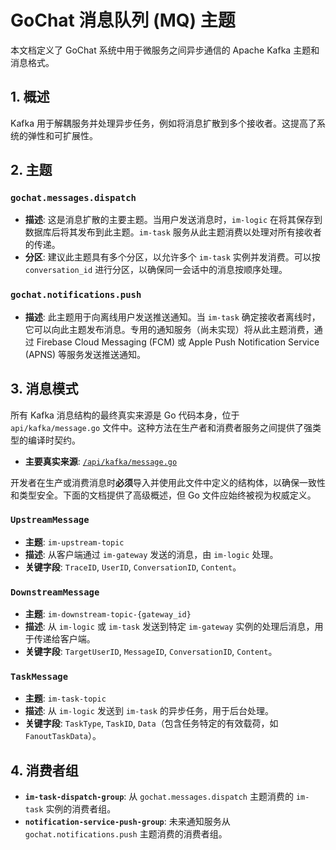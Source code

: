 # GoChat 消息队列 (MQ) 主题

本文档定义了 GoChat 系统中用于微服务之间异步通信的 Apache Kafka 主题和消息格式。

## 1. 概述

Kafka 用于解耦服务并处理异步任务，例如将消息扩散到多个接收者。这提高了系统的弹性和可扩展性。

## 2. 主题

### `gochat.messages.dispatch`

-   **描述**: 这是消息扩散的主要主题。当用户发送消息时，`im-logic` 在将其保存到数据库后将其发布到此主题。`im-task` 服务从此主题消费以处理对所有接收者的传递。
-   **分区**: 建议此主题具有多个分区，以允许多个 `im-task` 实例并发消费。可以按 `conversation_id` 进行分区，以确保同一会话中的消息按顺序处理。

### `gochat.notifications.push`

-   **描述**: 此主题用于向离线用户发送推送通知。当 `im-task` 确定接收者离线时，它可以向此主题发布消息。专用的通知服务（尚未实现）将从此主题消费，通过 Firebase Cloud Messaging (FCM) 或 Apple Push Notification Service (APNS) 等服务发送推送通知。

## 3. 消息模式

所有 Kafka 消息结构的最终真实来源是 Go 代码本身，位于 `api/kafka/message.go` 文件中。这种方法在生产者和消费者服务之间提供了强类型的编译时契约。

-   **主要真实来源**: [`/api/kafka/message.go`](../../../api/kafka/message.go)

开发者在生产或消费消息时**必须**导入并使用此文件中定义的结构体，以确保一致性和类型安全。下面的文档提供了高级概述，但 Go 文件应始终被视为权威定义。

### `UpstreamMessage`

-   **主题**: `im-upstream-topic`
-   **描述**: 从客户端通过 `im-gateway` 发送的消息，由 `im-logic` 处理。
-   **关键字段**: `TraceID`, `UserID`, `ConversationID`, `Content`。

### `DownstreamMessage`

-   **主题**: `im-downstream-topic-{gateway_id}`
-   **描述**: 从 `im-logic` 或 `im-task` 发送到特定 `im-gateway` 实例的处理后消息，用于传递给客户端。
-   **关键字段**: `TargetUserID`, `MessageID`, `ConversationID`, `Content`。

### `TaskMessage`

-   **主题**: `im-task-topic`
-   **描述**: 从 `im-logic` 发送到 `im-task` 的异步任务，用于后台处理。
-   **关键字段**: `TaskType`, `TaskID`, `Data`（包含任务特定的有效载荷，如 `FanoutTaskData`）。

## 4. 消费者组

-   **`im-task-dispatch-group`**: 从 `gochat.messages.dispatch` 主题消费的 `im-task` 实例的消费者组。
-   **`notification-service-push-group`**: 未来通知服务从 `gochat.notifications.push` 主题消费的消费者组。